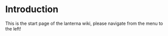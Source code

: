 # Introduction #

This is the start page of the lanterna wiki, please navigate from the menu to the left!